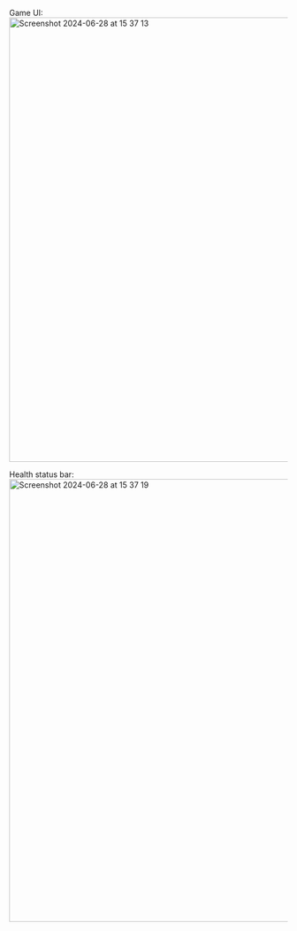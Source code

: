 Game UI: <img width="802" alt="Screenshot 2024-06-28 at 15 37 13" src="https://github.com/Roh1t-Sharma/stack-war/assets/118717994/46a3a338-b3eb-4fd4-a67c-d1182d0acc5e">



Health status bar: <img width="799" alt="Screenshot 2024-06-28 at 15 37 19" src="https://github.com/Roh1t-Sharma/stack-war/assets/118717994/1932c090-27ea-4654-95f4-6032f7815683">
